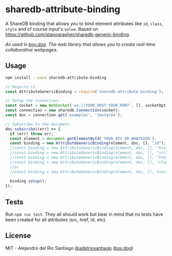 # sharedb-attribute-binding

A ShareDB binding that allows you to bind element attributes like `id`, `class`, `style` and of course input's `value`.
Based on https://github.com/stanographer/sharedb-generic-binding.

*As used in [boy.dog](www.boy.dog). The web library that allows you to create real-time collaborative webpages.*

## Usage

```bash
npm install --save sharedb-attribute-binding
```

```js
// Require it.
const AttributeGenericBinding = require('sharedb-attribute-binding');

// Setup the connection.
const socket = new WebSocket('ws://YOUR_HOST:YOUR_PORT', [], socketOptions);
const connection = new sharedb.Connection(socket);
const doc = connection.get('examples', 'textarea');

// Subscribe to the document.
doc.subscribe((err) => {
  if (err) throw err;
  const element = document.getElementById('YOUR_DIV_OR_WHATEVER');
  const binding = new AttributeGenericBinding(element, doc, [], "id"); //To set the element `id`
  //const binding = new AttributeGenericBinding(element, doc, [], "href"); //To set the element `href`
  //const binding = new AttributeGenericBinding(element, doc, [], "src"); //To set the element `src`
  //const binding = new AttributeGenericBinding(element, doc, [], "html"); //To set the element `innerHTML`
  //const binding = new AttributeGenericBinding(element, doc, [], "class"); //To set the element `className` (this keeps old classes)
  //or
  //const binding = new AttributeGenericBinding(element, doc, [], function(element, value) { [CUSTOM_FUNCTION] }); //To set a custom function callback
  
  binding.setup();
});
```

## Tests

Run `npm run test`. They all should work but bear in mind that no tests have been created for all attributes (src, href, id, etc).

## License

MIT - Alejandro del Río Santiago [@adelriosantiago](https://twitter.com/adelriosantiago) ([boy.dog](www.boy.dog))